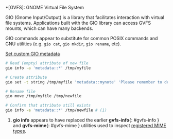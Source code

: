 *[GVFS]: GNOME Virtual File System

GIO (Gnome Input/Output) is a library that facilitates interaction with virtual file systems.
Applications built with the GIO library can access GVFS mounts, which can have many backends.

GIO commands appear to substitute for common POSIX commands and GNU utilities (e.g. `gio cat`, `gio mkdir`, `gio rename`, etc).

[Set custom GIO metadata](https://access.redhat.com/documentation/en-us/red_hat_enterprise_linux/8/html/using_the_desktop_environment_in_rhel_8/managing-storage-volumes-in-gnome_using-the-desktop-environment-in-rhel-8)

```sh
# Read (empty) attribute of new file
gio info -a 'metadata::*' /tmp/myfile

# Create attribute
gio set -t string /tmp/myfile 'metadata::mynote' 'Please remember to delete this file!'

# Rename file
gio move /tmp/myfile /tmp/newfile

# Confirm that attribute still exists
gio info -a 'metadata::*' /tmp/newfile # (1)
```

1. **gio info** appears to have replaced the earlier **gvfs-info**{: #gvfs-info } and **gvfs-mime**{: #gvfs-mime } utilities used to inspect [registered MIME types](https://access.redhat.com/documentation/en-us/red_hat_enterprise_linux/7/html/desktop_migration_and_administration_guide/file_formats).